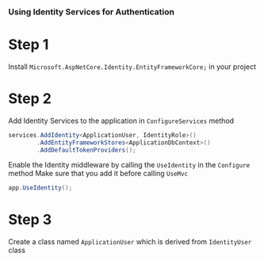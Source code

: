 ### Using Identity Services for Authentication

# Step 1
Install `Microsoft.AspNetCore.Identity.EntityFrameworkCore;` in your project

# Step 2
Add Identity Services to the application in `ConfigureServices` method

```csharp
services.AddIdentity<ApplicationUser, IdentityRole>()
        .AddEntityFrameworkStores<ApplicationDbContext>()
        .AddDefaultTokenProviders();
```

Enable the Identity middleware by calling the `UseIdentity` in the `Configure` method
Make sure that you add it before calling `UseMvc`

```csharp
app.UseIdentity();
```
# Step 3
Create a class named `ApplicationUser` which is derived from `IdentityUser` class

```csharp


```